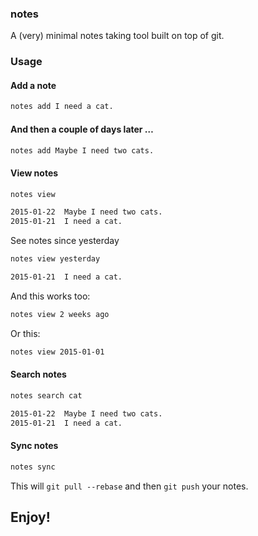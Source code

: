 ### notes

A (very) minimal notes taking tool built on top of git.

### Usage

#### Add a note

```bash
notes add I need a cat.
```

#### And then a couple of days later …

```bash
notes add Maybe I need two cats.
```

#### View notes

```bash
notes view

2015-01-22  Maybe I need two cats.
2015-01-21  I need a cat.
```

See notes since yesterday

```bash
notes view yesterday

2015-01-21  I need a cat.
```

And this works too:

```bash
notes view 2 weeks ago
```

Or this:

```bash
notes view 2015-01-01
```

#### Search notes

```bash
notes search cat

2015-01-22  Maybe I need two cats.
2015-01-21  I need a cat.
```

#### Sync notes

```bash
notes sync
```

This will `git pull --rebase` and then `git push` your notes.

## Enjoy!
